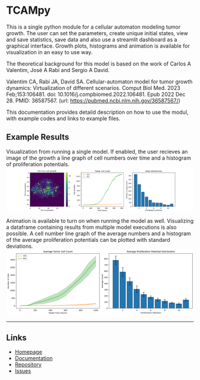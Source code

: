 # TCAMpy

This is a single python module for a cellular automaton modeling tumor growth. The user can set the parameters, create unique initial states, view and save statistics, save data and also use a streamlit dashboard as a graphical interface. Growth plots, histograms and animation is available for visualization in an easy to use way.

The theoretical background for this model is based on the work of Carlos A Valentim, José A Rabi and Sergio A David.

Valentim CA, Rabi JA, David SA. Cellular-automaton model for tumor growth dynamics: Virtualization of different scenarios. Comput Biol Med. 2023 Feb;153:106481. doi: 10.1016/j.compbiomed.2022.106481. Epub 2022 Dec 28. PMID: 36587567.
(url: https://pubmed.ncbi.nlm.nih.gov/36587567/)

This documentation provides detaild description on how to use the modul, with example codes and links to example files.

## Example Results

Visualization from running a single model. If enabled, the user recieves an image of the growth a line graph of cell numbers over time and a histogram of proliferation potentials.
![Plot example](https://github.com/Fetasalyt/TCAMpy/blob/main/Images/single_example.png)

Animation is available to turn on when running the model as well. Visualizing a dataframe containing results from multiple model executions is also possible. A cell number line graph of the average numbers
and a histogram of the average proliferation potentials can be plotted with standard deviations.
![Averages plot example](https://github.com/Fetasalyt/TCAMpy/blob/main/Images/avg_example.png)

---

## Links

- [Homepage](https://github.com/FetasaLYt/TCAMpy)
- [Documentation](https://tcampy.readthedocs.io/en/latest/)
- [Repository](https://github.com/FetasaLYt/TCAMpy)
- [Issues](https://github.com/FetasaLYt/TCAMpy/issues)
